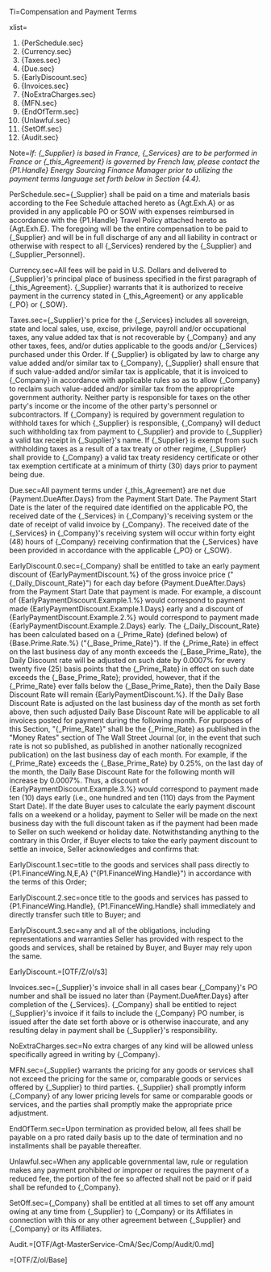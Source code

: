 Ti=Compensation and Payment Terms

xlist=<ol><li>{PerSchedule.sec}</li><li>{Currency.sec}</li><li>{Taxes.sec}</li><li>{Due.sec}</li><li>{EarlyDiscount.sec}</li><li>{Invoices.sec}</li><li>{NoExtraCharges.sec}</li><li>{MFN.sec}</li><li>{EndOfTerm.sec}</li><li>{Unlawful.sec}</li><li>{SetOff.sec}</li><li>{Audit.sec}</li></ol>

Note=<i>If: {_Supplier} is based in France, {_Services} are to be performed in France or {_this_Agreement} is governed by French law, please contact the {P1.Handle} Energy Sourcing Finance Manager prior to utilizing the payment terms language set forth below in Section {4.4}.</i>

PerSchedule.sec={_Supplier} shall be paid on a time and materials basis according to the Fee Schedule attached hereto as {Agt.Exh.A} or as provided in any applicable PO or SOW with expenses reimbursed in accordance with the {P1.Handle} Travel Policy attached hereto as {Agt.Exh.E}. The foregoing will be the entire compensation to be paid to {_Supplier} and will be in full discharge of any and all liability in contract or otherwise with respect to all {_Services} rendered by the {_Supplier} and {_Supplier_Personnel}.

Currency.sec=All fees will be paid in U.S. Dollars and delivered to {_Supplier}'s principal place of business specified in the first paragraph of {_this_Agreement}.  {_Supplier} warrants that it is authorized to receive payment in the currency stated in {_this_Agreement} or any applicable {_PO} or {_SOW}.

Taxes.sec={_Supplier}'s price for the {_Services} includes all sovereign, state and local sales, use, excise, privilege, payroll and/or occupational taxes, any value added tax that is not recoverable by {_Company} and any other taxes, fees, and/or duties applicable to the goods and/or {_Services} purchased under this Order. If {_Supplier} is obligated by law to charge any value added and/or similar tax to {_Company}, {_Supplier} shall ensure that if such value-added and/or similar tax is applicable, that it is invoiced to {_Company} in accordance with applicable rules so as to allow {_Company} to reclaim such value-added and/or similar tax from the appropriate government authority. Neither party is responsible for taxes on the other party's income or the income of the other party's personnel or subcontractors. If {_Company} is required by government regulation to withhold taxes for which {_Supplier} is responsible, {_Company} will deduct such withholding tax from payment to {_Supplier} and provide to {_Supplier} a valid tax receipt in {_Supplier}'s name. If {_Supplier} is exempt from such withholding taxes as a result of a tax treaty or other regime, {_Supplier} shall provide to {_Company} a valid tax treaty residency certificate or other tax exemption certificate at a minimum of thirty (30) days prior to payment being due.

Due.sec=All payment terms under {_this_Agreement} are net due {Payment.DueAfter.Days} from the Payment Start Date. The Payment Start Date is the later of the required date identified on the applicable PO, the received date of the {_Services} in {_Company}'s receiving system or the date of receipt of valid invoice by {_Company}. The received date of the {_Services} in {_Company}'s receiving system will occur within forty eight (48) hours of {_Company} receiving confirmation that the {_Services} have been provided in accordance with the applicable {_PO} or {_SOW}.

EarlyDiscount.0.sec={_Company} shall be entitled to take an early payment discount of {EarlyPaymentDiscount.%} of the gross invoice price ("{_Daily_Discount_Rate}") for each day before {Payment.DueAfter.Days} from the Payment Start Date that payment is made. For example, a discount of {EarlyPaymentDiscount.Example.1.%} would correspond to payment made {EarlyPaymentDiscount.Example.1.Days} early and a discount of {EarlyPaymentDiscount.Example.2.%} would correspond to payment made {EarlyPaymentDiscount.Example.2.Days} early. The {_Daily_Discount_Rate} has been calculated based on a {_Prime_Rate} (defined below) of {Base.Prime.Rate.%} ("{_Base_Prime_Rate}"). If the {_Prime_Rate} in effect on the last business day of any month exceeds the {_Base_Prime_Rate}, the Daily Discount rate will be adjusted on such date by 0.0007% for every twenty five (25) basis points that the {_Prime_Rate} in effect on such date exceeds the {_Base_Prime_Rate}; provided, however, that if the {_Prime_Rate} ever falls below the {_Base_Prime_Rate}, then the Daily Base Discount Rate will remain {EarlyPaymentDiscount.%}. If the Daily Base Discount Rate is adjusted on the last business day of the month as set forth above, then such adjusted Daily Base Discount Rate will be applicable to all invoices posted for payment during the following month. For purposes of this Section, "{_Prime_Rate}" shall be the {_Prime_Rate} as published in the "Money Rates" section of The Wall Street Journal (or, in the event that such rate is not so published, as published in another nationally recognized publication) on the last business day of each month. For example, if the {_Prime_Rate} exceeds the {_Base_Prime_Rate} by 0.25%, on the last day of the month, the Daily Base Discount Rate for the following month will increase by 0.0007%. Thus, a discount of {EarlyPaymentDiscount.Example.3.%} would correspond to payment made ten (10) days early (i.e., one hundred and ten (110) days from the Payment Start Date). If the date Buyer uses to calculate the early payment discount falls on a weekend or a holiday, payment to Seller will be made on the next business day with the full discount taken as if the payment had been made to Seller on such weekend or holiday date. Notwithstanding anything to the contrary in this Order, if Buyer elects to take the early payment discount to settle an invoice, Seller acknowledges and confirms that:

EarlyDiscount.1.sec=title to the goods and services shall pass directly to {P1.FinanceWing.N,E,A} ("{P1.FinanceWing.Handle}") in accordance with the terms of this Order;

EarlyDiscount.2.sec=once title to the goods and services has passed to {P1.FinanceWing.Handle}, {P1.FinanceWing.Handle} shall immediately and directly transfer such title to Buyer; and

EarlyDiscount.3.sec=any and all of the obligations, including representations and warranties Seller has provided with respect to the goods and services, shall be retained by Buyer, and Buyer may rely upon the same.

EarlyDiscount.=[OTF/Z/ol/s3]

Invoices.sec={_Supplier}'s invoice shall in all cases bear {_Company}'s PO number and shall be issued no later than {Payment.DueAfter.Days} after completion of the {_Services}. {_Company} shall be entitled to reject {_Supplier}'s invoice if it fails to include the {_Company} PO number, is issued after the date set forth above or is otherwise inaccurate, and any resulting delay in payment shall be {_Supplier}'s responsibility.

NoExtraCharges.sec=No extra charges of any kind will be allowed unless specifically agreed in writing by {_Company}.

MFN.sec={_Supplier} warrants the pricing for any goods or services shall not exceed the pricing for the same or, comparable goods or services offered by {_Supplier} to third parties. {_Supplier} shall promptly inform {_Company} of any lower pricing levels for same or comparable goods or services, and the parties shall promptly make the appropriate price adjustment.

EndOfTerm.sec=Upon termination as provided below, all fees shall be payable on a pro rated daily basis up to the date of termination and no installments shall be payable thereafter.

Unlawful.sec=When any applicable governmental law, rule or regulation makes any payment prohibited or improper or requires the payment of a reduced fee, the portion of the fee so affected shall not be paid or if paid shall be refunded to {_Company}.

SetOff.sec={_Company} shall be entitled at all times to set off any amount owing at any time from {_Supplier} to {_Company} or its Affiliates in connection with this or any other agreement between {_Supplier} and {_Company} or its Affiliates.

Audit.=[OTF/Agt-MasterService-CmA/Sec/Comp/Audit/0.md]

=[OTF/Z/ol/Base]
